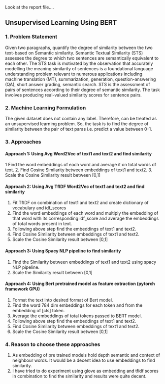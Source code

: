 Look at the report file....


## Unsupervised Learning Using BERT

### 1.	Problem Statement
Given two paragraphs, quantify the degree of similarity between the two text-based on Semantic similarity. Semantic Textual Similarity (STS) assesses the degree to which two sentences are semantically equivalent to each other. The STS task is motivated by the observation that accurately modelling the meaning similarity of sentences is a foundational language understanding problem relevant to numerous applications including machine translation (MT), summarization, generation, question-answering (QA), short answer grading, semantic search.
STS is the assessment of pairs of sentences according to their degree of semantic similarity. The task involves producing real-valued similarity scores for sentence pairs.

### 2.	Machine Learning Formulation
The given dataset does not contain any label. Therefore, can be treated as an unsupervised learning problem. So, the task is to find the degree of similarity between the pair of text paras i.e. predict a value between 0-1.
 

### 3.	Approaches
#### Approach 1: Using Avg Word2Vec of text1 and text2 and find similarity 
1 Find the word embeddings of each word and average it on total words of text.
2. Find Cosine Similarity between embeddings of text1 and text2.
3. Scale the Cosine Similarity result between [0,1] 

#### Approach 2: Using Avg TfIDF Word2Vec of text1 and text2 and find similarity 
1. Fit TfIDF on combination of text1 and text2 and create dictionary of vocabulary and idf_scores
2. Find the word embeddings of each word and multiply the embedding of that word with its corresponding idf_score and average the embeddings of total words present in text.
3. Following above step find the embeddings of text1 and text2.
4. Find Cosine Similarity between embeddings of text1 and text2.
5. Scale the Cosine Similarity result between [0,1] 

#### Approach 3: Using Spacy NLP pipeline to find similarity
1. Find the Similarity between embeddings of text1 and text2 using spacy NLP pipeline.
2. Scale the Similarity result between [0,1] 

#### Approach 4: Using Bert pretrained model as feature extraction (pytorch framework GPU)
1. Format the text into desired format of Bert model.
2. Find the word 784 dim embeddings for each token and from the embedding of [cls] token. 
2. Average the embeddings of total tokens passed to BERT model.
3. Following above step find the embeddings of text1 and text2.
4. Find Cosine Similarity between embeddings of text1 and text2.
5. Scale the Cosine Similarity result between [0,1]


### 4.	Reason to choose these approaches
1. As embedding of pre trained models hold depth semantic and context of neighbour words. It would be a decent idea to use embeddings to find similarity.
2. I have tried to do experiment using glove as embedding and tfidf scores in combination to find the similarity and results were quite decent.
